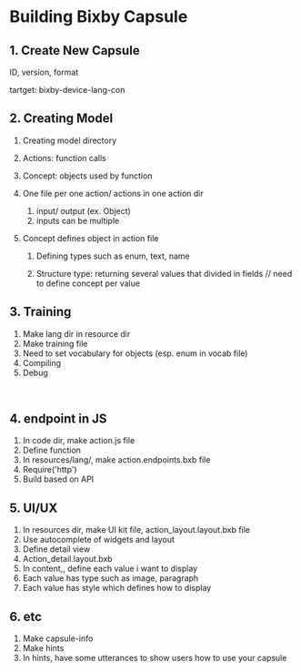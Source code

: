 # Building Bixby Capsule

## 1. Create New Capsule

ID, version, format

tartget: bixby-device-lang-con

## 2. Creating Model

1. Creating model directory
2. Actions: function calls
3. Concept: objects used by function
4. One file per one action/ actions in one action dir
   1. input/ output (ex. Object)
   2. inputs can be multiple

5. Concept defines object in action file

   1. Defining types such as enum, text, name

   2. Structure type: returning several values that divided in fields // need to define concept per value

## 3. Training

1. Make lang dir in resource dir
2. Make training file
3. Need to set vocabulary for objects (esp. enum in vocab file)
4. Compiling
5. Debug

​		

## 4. endpoint in JS

1. In code dir, make action.js file
2. Define function
3. In resources/lang/, make action.endpoints.bxb file
4. Require('http')
5. Build based on API



## 5. UI/UX

1. In resources dir, make UI kit file, action_layout.layout.bxb file
2. Use autocomplete of widgets and layout
3. Define detail view
4. Action_detail.layout.bxb
5. In content,, define each value i want to display
6. Each value has type such as image, paragraph
7. Each value has style which defines how to display

## 6. etc

1. Make capsule-info
2. Make hints
3. In hints, have some utterances to show users how to use your capsule